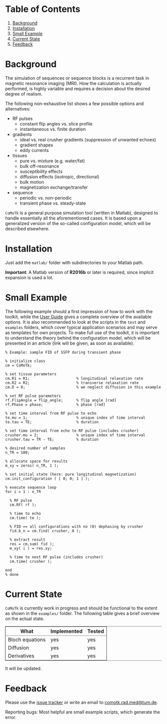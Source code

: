 
# Table of Contents

1.  [Background](#org58e5d3f)
2.  [Installation](#orgc09f64f)
3.  [Small Example](#org912fd6a)
4.  [Current State](#org85c9e49)
5.  [Feedback](#org458ba54)


<a id="org58e5d3f"></a>

# Background

The simulation of sequences or sequence blocks is a recurrent task in magnetic resonance imaging (MRI).
How the calculation is actually performed, is highly variable and requires a decision about the desired degree of realism.

The following non-exhaustive list shows a few possible options and alternatives:

-   RF pulses 
    -   constant flip angles vs. slice profile
    -   instantaneous vs. finite duration
-   gradients
    -   ideal vs. real crusher gradients (suppression of unwanted echoes)
    -   gradient shapes
    -   eddy currents
-   tissues
    -   pure vs. mixture (e.g. water/fat)
    -   bulk off-resonance
    -   susceptibility effects
    -   diffusion effects (isotropic, directional)
    -   bulk motion
    -   magnetization exchange/transfer
-   sequence
    -   periodic vs. non-periodic
    -   transient phase vs. steady-state

`CoMoTk` is a general purpose simulation tool (written in Matlab), designed to handle essentially all the aforementioned cases. 
It is based upon a generalized version of the so-called configuration model, which will be described elsewhere.


<a id="orgc09f64f"></a>

# Installation

Just add the `matlab/` folder with subdirectories to your Matlab path.

**Important**: A Matlab version of **R2016b** or later is required, since implicit expansion is used a lot.


<a id="org912fd6a"></a>

# Small Example

The following example should a first impression of how to work with the toolkit, while the [User Guide](doc/CoMoTk_UserGuide.pdf) gives a complete overview of the available options. It is also recommended to look at the scripts in the `test` and `examples` folders, which cover typical application scenarios and may serve as templates for own projects. To make full use of the toolkit, it is important to understand the theory behind the configuration model, which will be presented in an article (link will be given, as soon as available).

    % Example: sample FID of SSFP during transient phase 
    
    % initialize class
    cm = CoMoTk;      
    
    % set tissue parameters
    cm.R1 = R1;                     % longitudinal relaxation rate
    cm.R2 = R2;                     % transverse relaxation rate
    cm.D = 0;                       % we neglect diffusion in this example
    
    % set RF pulse parameters
    rf.FlipAngle = flip_angle;      % flip angle [rad]
    rf.Phase = phase;               % phase [rad]
    
    % set time interval from RF pulse to echo
    te.mu = 1;                      % unique index of time interval
    te.tau = TE;                    % duration
    
    % set time interval from echo to RF pulse (includes crusher)
    crusher.mu = 2;                 % unique index of time interval
    crusher.tau = TR - TE;          % duration
    
    % desired number of samples
    n_TR = 100;
    
    % allocate space for results
    m_xy = zeros( n_TR, 1 );
    
    % set initial state (here: pure longitudinal magnetization)
    cm.init_configuration ( [ 0; 0; 1 ] );  
    
    % execute sequence loop
    for i = 1 : n_TR                
    
      % RF pulse
      cm.RF( rf );                  
    
      % time to echo
      cm.time( te );               
    
      % FID == all configurations with no (0) dephasing by crusher
      fid.b_n = cm.find( crusher, 0 );
    
      % extract result
      res = cm.sum( fid );
      m_xy( i ) = res.xy;
    
      % time to next RF pulse (includes crusher)
      cm.time( crusher );           
    
    end
    % done


<a id="org85c9e49"></a>

# Current State

`CoMoTk` is currently work in progress and should be functional to the extent as shown in the `examples/`
folder. The following table gives a brief overview on the actual state.

<table border="2" cellspacing="0" cellpadding="6" rules="groups" frame="hsides">


<colgroup>
<col  class="org-left" />

<col  class="org-left" />

<col  class="org-left" />
</colgroup>
<thead>
<tr>
<th scope="col" class="org-left">What</th>
<th scope="col" class="org-left">Implemented</th>
<th scope="col" class="org-left">Tested</th>
</tr>
</thead>

<tbody>
<tr>
<td class="org-left">Bloch equations</td>
<td class="org-left">yes</td>
<td class="org-left">yes</td>
</tr>


<tr>
<td class="org-left">Diffusion</td>
<td class="org-left">yes</td>
<td class="org-left">yes</td>
</tr>


<tr>
<td class="org-left">Derivatives</td>
<td class="org-left">yes</td>
<td class="org-left">yes</td>
</tr>
</tbody>
</table>

It will be updated.


<a id="org458ba54"></a>

# Feedback

Please use the [issue tracker](https://github.com/cganter/CoMoTk/issues) or write an email to [comotk.rad.med@tum.de](mailto:comotk.rad.med@tum.de).

Reporting bugs: Most helpful are small example scripts, which generate the error.

